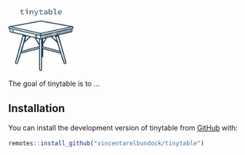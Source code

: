 
<img src="man/figures/tinytable_logo.png" height = "125" class = "center"><br>

<!-- badges: start -->
<!-- badges: end -->

The goal of tinytable is to ...

## Installation

You can install the development version of tinytable from [GitHub](https://github.com/) with:

``` r
remotes::install_github("vincentarelbundock/tinytable")
```
